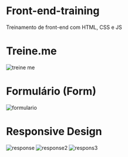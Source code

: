 # Front-end-training
Treinamento de front-end com HTML, CSS e JS



# Treine.me

![treine me](https://user-images.githubusercontent.com/63527881/199633371-428a7ff4-25ee-4113-aa68-6be88b7bdc1f.PNG)

#

# Formulário  (Form)

![formulario](https://user-images.githubusercontent.com/63527881/199634203-eda4aad8-276c-4092-b3e6-9785d65e2c2c.png)

# Responsive Design

![response](https://user-images.githubusercontent.com/63527881/211229143-e4daca6a-9338-4464-8692-e36ff872f840.PNG)
![response2](https://user-images.githubusercontent.com/63527881/211229141-4d75c864-f46c-4a36-9a93-fe644dd0b3b2.PNG)
![respons3](https://user-images.githubusercontent.com/63527881/211229142-a8fccb81-4a9d-4293-a219-d92b2104c2e9.PNG)
